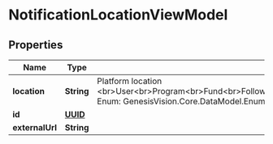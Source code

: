 # NotificationLocationViewModel

## Properties
Name | Type | Description | Notes
------------ | ------------- | ------------- | -------------
**location** | **String** | Platform location  &lt;br&gt;User&lt;br&gt;Program&lt;br&gt;Fund&lt;br&gt;Follow&lt;br&gt;TradingAccount&lt;br&gt;SocialPost&lt;br&gt;SocialMediaPost&lt;br&gt;Dashboard&lt;br&gt;ExternalUrl  Enum: GenesisVision.Core.DataModel.Enums.PlatformLocation |  [optional]
**id** | [**UUID**](UUID.md) |  |  [optional]
**externalUrl** | **String** |  |  [optional]

